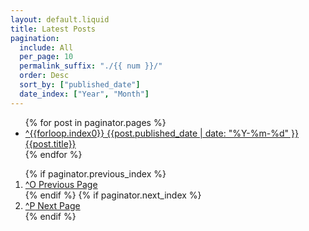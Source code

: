 ```yaml
---
layout: default.liquid
title: Latest Posts
pagination:
  include: All
  per_page: 10
  permalink_suffix: "./{{ num }}/"
  order: Desc
  sort_by: ["published_date"]
  date_index: ["Year", "Month"]
---
```


<ul id="index">
  {% for post in paginator.pages %}
  <li>
    <a data-ctrl="{{forloop.index0}}" href="{{ post.permalink }}"><span>^{{forloop.index0}}</span> {{post.published_date | date: "%Y-%m-%d" }} {{post.title}}</a>
  </li>
  {% endfor %}
</ul>

<div id="pagination">
<ol>
{% if paginator.previous_index %}
<li><a data-ctrl="O" href="/{{ paginator.previous_index_permalink }}"><span>^O</span> Previous Page</a></li>
{% endif %}
{% if paginator.next_index %}
<li><a data-ctrl="P" href="/{{ paginator.next_index_permalink }}"><span>^P</span> Next Page</a></li>
{% endif %}
</ol>
<div>

